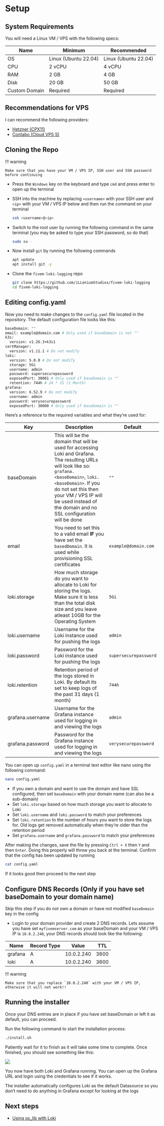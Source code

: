 # Setup

## System Requirements

You will need a Linux VM / VPS with the following specs:

| Name | Minimum | Recommended |
|----|----|----|
| OS | Linux (Ubuntu 22.04) | Linux (Ubuntu 22.04) |
| CPU | 2 vCPU | 4 vCPU |
| RAM | 2 GB | 4 GB |
| Disk | 20 GB | 50 GB |
| Custom Domain | Required | Required |

## Recommendations for VPS

I can recommend the following providers:

- [Hetzner (CPX11)](https://www.hetzner.com/cloud)
- [Contabo (Cloud VPS S)](https://contabo.com/en/vps/vps-s-ssd/?image=ubuntu.323&qty=1&contract=1&storage-type=vps-s-200-gb-ssd)

## Cloning the Repo

!!! warning

    Make sure that you have your VM / VPS IP, SSH user and SSH password before continuing

* Press the `Windows` key on the keyboard and type `cmd` and press enter to open up the terminal
* SSH into the machine by replacing `<username>` with your SSH user and `<ip>` with your VM / VPS IP below and then run the command on your terminal

  ```bash
  ssh <username>@<ip>
  ```
* Switch to the root user by running the following command in the same terminal (you may be asked to type your SSH password, so do that)

  ```bash
  sudo su -
  ```
* Now install `git` by running the following commands

  ```bash
  apt update
  apt install git -y
  ```
* Clone the `fivem-loki-logging` repo

  ```bash
  git clone https://github.com/iLLeniumStudios/fivem-loki-logging
  cd fivem-loki-logging
  ```

## Editing config.yaml

Now you need to make changes to the `config.yaml` file located in the repository. The default configuration file looks like this:

```bash
baseDomain: ""
email: example@domain.com # Only used if baseDomain is not ""
k3s:
  version: v1.26.3+k3s1
certManager:
  version: v1.11.1 # Do not modify
loki:
  version: 5.0.0 # Do not modify
  storage: 5Gi
  username: admin
  password: supersecurepassword
  exposedPort: 30001 # Only used if baseDomain is ""
  retention: 744h # 24 * 31 (1 Month)
grafana:
  version: 6.52.9 # Do not modify
  username: admin
  password: verysecurepassword
  exposedPort: 30000 # Only used if baseDomain is ""
```

Here’s a reference to the required variables and what they’re used for:

| Key | Description | Default |
|----|----|----|
| baseDomain | This will be the domain that will be used for accessing Loki and Grafana. The resulting URLs will look like so: `grafana.<baseDomain>`, `loki.<baseDomain>`. If you do not set this then your VM / VPS IP will be used instead of the domain and no SSL configuration will be done | `""` |
| email | You need to set this to a valid email **IF** you have set the `basedDomain`. It is used while provisioning SSL certificates  | `example@domain.com` |
| loki.storage | How much storage do you want to allocate to Loki for storing the logs. Make sure it is less than the total disk size and you leave atleast 10GB for the Operating System | `5Gi` |
| loki.username | Username for the Loki instance used for pushing the logs | `admin` |
| loki.password | Password for the Loki instance used for pushing the logs | `supersecurepassword` |
| loki.retention | Retention period of the logs stored in Loki. By default its set to keep logs of the past 31 days (1 month) | `744h` |
| grafana.username | Username for the Grafana instance used for logging in and viewing the logs | `admin` |
| grafana.password | Password for the Grafana instance used for logging in and viewing the logs | `verysecurepassword` |

You can open up `config.yaml` in a terminal text editor like nano using the following command:

```bash
nano config.yaml
```

* If you own a domain and want to use the domain and have SSL configured, then set `baseDomain` with your domain name (can also be a sub-domain)
* Set `loki.storage` based on how much storage you want to allocate to Loki
* Set `loki.username` and `loki.password` to match your preferences
* Set `loki.retention` to the number of hours you want to store the logs for. Old logs get removed automatically when they’re older than the retention period
* Set `grafana.username` and `grafana.password` to match your preferences

After making the changes, save the file by pressing `Ctrl + X` then `Y` and then `Enter`. Doing this properly will throw you back at the terminal. Confirm that the config has been updated by running

```bash
cat config.yaml
```

If it looks good then proceed to the next step

## Configure DNS Records (Only if you have set baseDomain to your domain name)

Skip this step if you do not own a domain or have not modified `baseDomain` key in the config

* Login to your domain provider and create 2 DNS records. Lets assume you have set `myfivemserver.com` as your baseDomain and your VM / VPS IP is `10.0.2.240`, your DNS records should look like the following:

| Name | Record Type | Value | TTL |
|----|----|----|----|
| grafana | A | 10.0.2.240 | 3600 |
| loki | A | 10.0.2.240 | 3600 |

!!! warning

    Make sure that you replace `10.0.2.240` with your VM / VPS IP, otherwise it will not work!!

## Running the installer

Once your DNS entries are in place if you have set baseDomain or left it as default, you can proceed.

Run the following command to start the installation process:

```bash
./install.sh
```

Patiently wait for it to finish as it will take some time to complete. Once finished, you should see something like this:

 ![](https://i.ibb.co/ry8HSxs/image.png)

You now have both Loki and Grafana running. You can open up the Grafana URL and login using the credentials to see if it works.

The installer automatically configures Loki as the default Datasource so you don’t need to do anything in Grafana except for looking at the logs

## Next steps

- [Using ox_lib with Loki](ox_lib.md)
